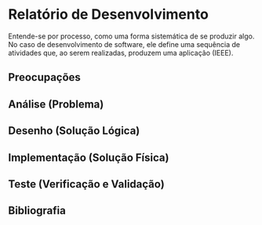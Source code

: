 # Relatório de Desenvolvimento

Entende-se por processo, como uma forma sistemática de se produzir algo. No caso de desenvolvimento de software, ele define uma sequência de atividades que, ao serem realizadas, produzem uma aplicação (IEEE).

## Preocupações

## Análise (Problema)

## Desenho (Solução Lógica)

## Implementação (Solução Física)

## Teste (Verificação e Validação)

## Bibliografia

